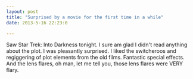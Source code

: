 ```yaml
---
layout: post
title: "Surprised by a movie for the first time in a while"
date: 2013-5-16 22:23:0

---
```


Saw Star Trek: Into Darkness tonight. I sure am glad I didn't read anything about the plot. I was pleasantly surprised. I liked the switcheroos and regiggering of plot elements from the old films. Fantastic special effects. And the lens flares, oh man, let me tell you, those lens flares were VERY flary.
